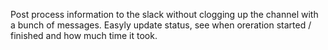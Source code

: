 Post process information to the slack without clogging up the channel with a bunch of messages. Easyly update status, see when oreration started / finished and how much time it took.